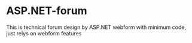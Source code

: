 # ASP.NET-forum  
This is technical forum design by ASP.NET webform with minimum code, just relys on webform features
